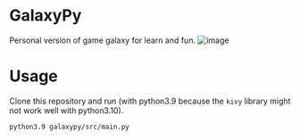 # GalaxyPy
Personal version of game galaxy for learn and fun.
![image](https://user-images.githubusercontent.com/61877847/151664393-af857bfd-d3cf-4221-874f-8f565fd56564.png)


# Usage

Clone this repository and run (with python3.9 because the `kivy` library might not work well with python3.10).

```bash
python3.9 galaxypy/src/main.py
```
